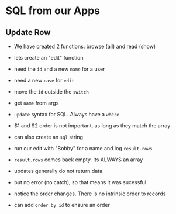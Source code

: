 # SQL from our Apps

## Update Row

- We have created 2 functions:  browse (all) and read (show)
- lets create an "edit" function
- need the `id` and a new `name` for a user
- need a new `case` for `edit`
- move the `id` outside the `switch`
- get `name` from args

- `update` syntax for SQL. Always have a `where`
- $1 and $2 order is not important, as long as they match the array
- can also create an `sql` string
- run our edit with "Bobby" for a name and log `result.rows`
- `result.rows` comes back empty.  Its ALWAYS an array
- updates generally do not return data.
- but no error (no catch), so that means it was sucessful
- notice the order changes.  There is no intrinsic order to records
- can add `order by id` to ensure an order


